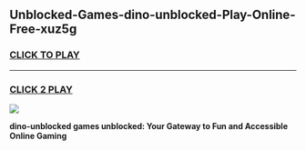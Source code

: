 
## Unblocked-Games-dino-unblocked-Play-Online-Free-xuz5g
<h3>
<a href="https://premium76.site?title=dino-unblocked&ref=26A">CLICK TO PLAY</a></h3>
<hr>

<h3>
<a href="https://premium76.site?title=dino-unblocked&ref=26A">CLICK 2 PLAY</a>
  
</h3>

<a href="https://premium76.site?title=dino-unblocked&ref=26A"><img src="https://clearcache.store/games.png"></a>


**dino-unblocked games unblocked: Your Gateway to Fun and Accessible Online Gaming**
